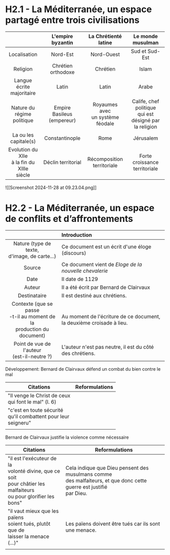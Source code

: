 # H2.1 - La Méditerranée, un espace partagé entre trois civilisations

|                                                  |       L'empire byzantin       |        La Chrétienté latine         |                     Le monde musulman                     |
| :----------------------------------------------: | :---------------------------: | :---------------------------------: | :-------------------------------------------------------: |
|                   Localisation                   |           Nord-Est            |             Nord-Ouest              |                      Sud et Sud-Est                       |
|                     Religion                     |      Chrétien orthodoxe       |              Chrétien               |                           Islam                           |
|           Langue écrite<br>majoritaire           |             Latin             |                Latin                |                           Arabe                           |
|          Nature du<br>régime politique           | Empire<br>Basileus (empereur) | Royaumes avec<br>un système féodale | Calife, chef politique<br>qui est désigné par la religion |
|             La ou les<br>capitale(s)             |        Constantinople         |                Rome                 |                         Jérusalem                         |
| Evolution du XIIe<br>à la fin du XIIIe<br>siècle |      Déclin territorial       |    Récomposition<br>territoriale    |             Forte croissance<br>territoriale              |

![[Screenshot 2024-11-28 at 09.23.04.png]]

# H2.2 - La Méditerranée, un espace de conflits et d’affrontements

|                                                                                | Introduction                                                            |
|:------------------------------------------------------------------------------:|:----------------------------------------------------------------------- |
|                Nature (type de texte,<br>d'image, de carte...)                 | Ce document est un écrit d'une éloge (discours)                         |
|                                     Source                                     | Ce document vient de *Eloge de la nouvelle chevalerie*                  |
|                                      Date                                      | Il date de 1129                                                         |
|                                     Auteur                                     | Il a été écrit par Bernard de Clairvaux                                 |
|                                  Destinataire                                  | Il est destiné aux chrétiens.                                           |
| Contexte (que se passe<br>-t-il au moment de la<br>production du <br>document) | Au moment de l'écriture de ce document,<br>la deuxième croisade à lieu. |
|                 Point de vue de l'auteur<br>(est-il-neutre ?)                  | L'auteur n'est pas neutre, il est du côté des chrétiens.                |
Développement:
Bernard de Clairvaux défend un combat du bien contre le mal

| Citations                                                           | Reformulations |
| ------------------------------------------------------------------- | -------------- |
| "Il venge le Christ de ceux<br>qui font le mal" (l. 6)              |                |
| "c'est en toute sécurité<br>qu'il combattent pour leur<br>seigneru" |                |
|                                                                     |                |
Bernard de Clairvaux justifie la violence comme nécessaire

| Citations                                                                                                                | Reformulations                                                                                                           |
| ------------------------------------------------------------------------------------------------------------------------ | ------------------------------------------------------------------------------------------------------------------------ |
| "il est l'exécuteur de la <br>volonté divine, que ce soit<br>pour châtier les malfaiteurs<br>ou pour glorifier les bons" | Cela indique que Dieu pensent des musulmans comme<br>des malfaiteurs, et que donc cette guerre est justifié<br>par Dieu. |
| "il vaut mieux que les païens<br>soient tués, plutôt que de<br>laisser la menace (...)"                                  | Les païens doivent être tués car ils sont une menace.                                                                    |
|                                                                                                                          |                                                                                                                          |
